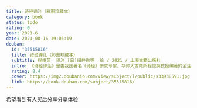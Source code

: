 ```yaml
---
title: 诗经译注（彩图珍藏本）
category: book
status: todo
rating: 0
year: 2021-6
date: 2021-08-16 19:05:19
douban:
  id: "35515816"
  title: 诗经译注（彩图珍藏本）
  subtitle: 程俊英  译注 [日]细井徇等  绘 / 2021 / 上海古籍出版社
  intro: 《诗经译注》是由我国著名《诗经》研究专家、华师大古籍所程俊英教授编著的全注全译本。自1982年问世以来深受读者欢迎，哺育了无数海内外学子，也是许渊冲先生《诗经》英译本的首选底本。书中每首诗包括原文、题解、注释和译诗四部分。题解以精美地理图简述诸侯国背景、阐明诗歌的主题，剔除了古代经生牵强附会的解释。注释博采众长，有二说并存的，一并附注，使读者有所思考与选择。生疏字上方皆有注音。注释、译诗逐句排于原诗两侧，便于比照对读。本次出版，收录江户时代细井徇、橘国雄、毛利梅园、岩崎灌园等人所绘诗经名物彩图230余幅，与原诗对照，集江户时代《诗经》名物学之大成，以助读者“多识于鸟兽草木之名”。另外，特别绘制14幅精美《诗经》地图，配有程俊英先生撰写的题解，详析诸侯国背景、古今地理关系。程俊英先生的《诗经》白话译文具有女学者独有的浪漫韵味，不论是十五国风中家喻户晓的诗句，还是二雅三颂中语言艰涩的诗篇，通过程俊英先生富有节奏的白话诗翻译，《诗经》时代先民的真实生活与朴素情感得以生动呈现，读来具有清新隽永、平实自然之美。随书附赠喜马拉雅独家全书诵读音频。
  rating: 8.4
  cover: https://img2.doubanio.com/view/subject/l/public/s33938591.jpg
  link: https://book.douban.com/subject/35515816/
---
```


希望看到有人买后分享分享体验